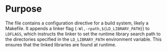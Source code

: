 # Purpose
The file contains a configuration directive for a build system, likely a Makefile. It appends a linker flag (`-Wl,-rpath,${LD_LIBRARY_PATH}`) to `LDFLAGS`, which instructs the linker to set the runtime library search path to the directories specified in the `LD_LIBRARY_PATH` environment variable. This ensures that the linked libraries are found at runtime.
